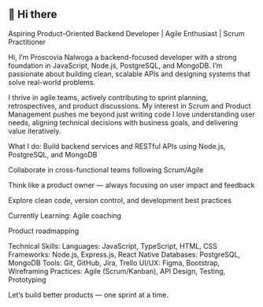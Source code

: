 ## 👋 Hi there
Aspiring Product-Oriented Backend Developer | Agile Enthusiast | Scrum Practitioner

Hi, I’m Proscovia Nalwoga  a backend-focused developer with a strong foundation in JavaScript, Node.js, PostgreSQL, and MongoDB. I’m passionate about building clean, scalable APIs and designing systems that solve real-world problems.

I thrive in agile teams, actively contributing to sprint planning, retrospectives, and product discussions. My interest in Scrum and Product Management pushes me beyond just writing code  I love understanding user needs, aligning technical decisions with business goals, and delivering value iteratively.

 What I do:
Build backend services and RESTful APIs using Node.js, PostgreSQL, and MongoDB

Collaborate in cross-functional teams following Scrum/Agile

Think like a product owner — always focusing on user impact and feedback

Explore clean code, version control, and development best practices

 Currently Learning:
Agile coaching

Product roadmapping

 Technical Skills:
Languages: JavaScript, TypeScript, HTML, CSS
Frameworks: Node.js, Express.js, React Native
Databases: PostgreSQL, MongoDB
Tools: Git, GitHub, Jira, Trello
UI/UX: Figma, Bootstrap, Wireframing
Practices: Agile (Scrum/Kanban), API Design, Testing, Prototyping

 Let’s build better products — one sprint at a time.

